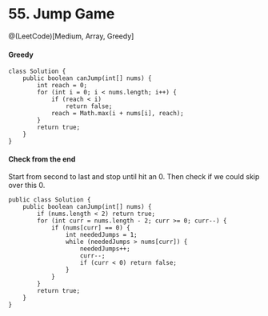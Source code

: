# 55. Jump Game
@(LeetCode)[Medium, Array, Greedy]

#### Greedy

```
class Solution {
	public boolean canJump(int[] nums) {
		int reach = 0;
		for (int i = 0; i < nums.length; i++) {
			if (reach < i)
				return false;
			reach = Math.max(i + nums[i], reach);
		}
		return true;
	}
}
```

#### Check from the end
Start from second to last and stop until hit an 0.
Then check if we could skip over this 0.

```
public class Solution {
	public boolean canJump(int[] nums) {
		if (nums.length < 2) return true;
		for (int curr = nums.length - 2; curr >= 0; curr--) {
			if (nums[curr] == 0) {
				int neededJumps = 1;
				while (neededJumps > nums[curr]) {
					neededJumps++;
					curr--;
					if (curr < 0) return false;
				}
			}
		}
		return true;
	}
}
```
